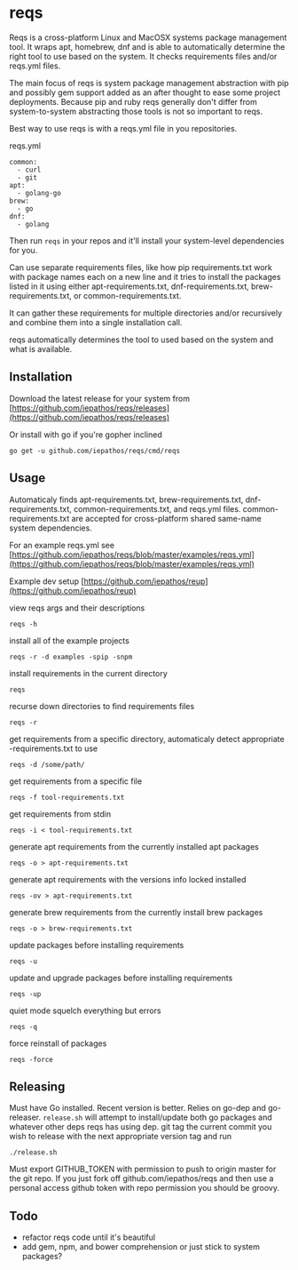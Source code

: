 # reqs

Reqs is a cross-platform Linux and MacOSX systems package management tool. It wraps apt, homebrew, dnf and is able to automatically determine the right tool to use based on the system.  It checks requirements files and/or reqs.yml files.  

The main focus of reqs is system package management abstraction with pip and possibly gem support added as an after thought to ease some project deployments.  Because pip and ruby reqs generally don't differ from system-to-system abstracting those tools is not so important to reqs.

Best way to use reqs is with a reqs.yml file in you repositories.

reqs.yml
```
common:
  - curl
  - git
apt:
  - golang-go
brew:
  - go
dnf:
  - golang
```

Then run `reqs` in your repos and it'll install your system-level dependencies for you.

Can use separate requirements files, like how pip requirements.txt work with package names each on a new line and it tries to install the packages listed in it using either apt-requirements.txt, dnf-requirements.txt, brew-requirements.txt, or common-requirements.txt.

It can gather these requirements for multiple directories and/or recursively and combine them into a single installation call.

reqs automatically determines the tool to used based on the system and what is available.


## Installation

Download the latest release for your system from [https://github.com/iepathos/reqs/releases](https://github.com/iepathos/reqs/releases)

Or install with go if you're gopher inclined
```
go get -u github.com/iepathos/reqs/cmd/reqs
```

## Usage

Automaticaly finds apt-requirements.txt, brew-requirements.txt, dnf-requirements.txt, common-requirements.txt, and reqs.yml files.  common-requirements.txt are accepted for cross-platform shared same-name system dependencies.

For an example reqs.yml see [https://github.com/iepathos/reqs/blob/master/examples/reqs.yml](https://github.com/iepathos/reqs/blob/master/examples/reqs.yml)

Example dev setup [https://github.com/iepathos/reup](https://github.com/iepathos/reup)

view reqs args and their descriptions
```
reqs -h
```

install all of the example projects
```
reqs -r -d examples -spip -snpm
```

install requirements in the current directory
```
reqs
```

recurse down directories to find requirements files
```
reqs -r
```

get requirements from a specific directory, automaticaly detect appropriate <system-tool>-requirements.txt to use
```
reqs -d /some/path/
```

get requirements from a specific file
```
reqs -f tool-requirements.txt
```

get requirements from stdin
```
reqs -i < tool-requirements.txt
```


generate apt requirements from the currently installed apt packages
```
reqs -o > apt-requirements.txt
```


generate apt requirements with the versions info locked installed
```
reqs -ov > apt-requirements.txt
```

generate brew requirements from the currently install brew packages
```
reqs -o > brew-requirements.txt
```

update packages before installing requirements
```
reqs -u
```

update and upgrade packages before installing requirements
```
reqs -up
```

quiet mode squelch everything but errors
```
reqs -q
```

force reinstall of packages
```
reqs -force
```

## Releasing

Must have Go installed.  Recent version is better.  Relies on go-dep and go-releaser.  `release.sh` will attempt to install/update both  go packages and whatever other deps reqs has using dep.  git tag the current commit you wish to release with the next appropriate version tag and run
```
./release.sh
```

Must export GITHUB_TOKEN with permission to push to origin master for the git repo.  If you just fork off github.com/iepathos/reqs and then use a personal access github token with repo permission you should be groovy.

## Todo

+ refactor reqs code until it's beautiful
+ add gem, npm, and bower comprehension or just stick to system packages?
